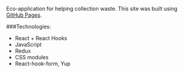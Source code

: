Eco-application for helping collection waste. 
This site was built using [GitHub Pages](https://wild-dino.github.io/InEcology//).

###Technologies:
- React + React Hooks
- JavaScript
- Redux
- CSS modules
- React-hook-form, Yup
